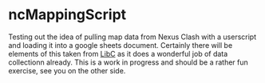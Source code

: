 # ncMappingScript
Testing out the idea of pulling map data from Nexus Clash with a userscript and loading it into a google sheets document.
Certainly there will be elements of this taken from [LibC](https://github.com/AnneTrue/libConglomerate) as it does a wonderful job of data collectionn already.
This is a work in progress and should be a rather fun exercise, see you on the other side.
